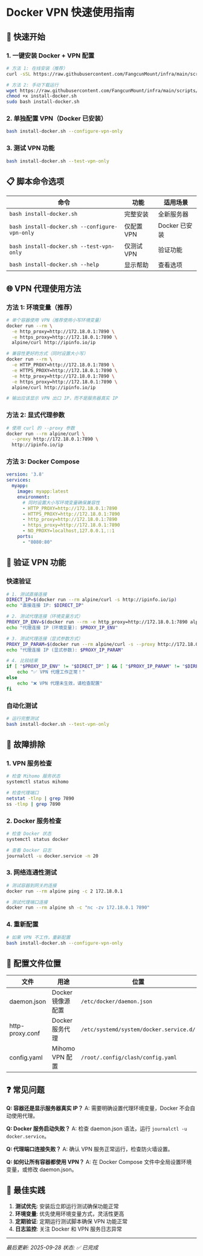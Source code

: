 # Docker VPN 快速使用指南

## 🚀 快速开始

### 1. 一键安装 Docker + VPN 配置

```bash
# 方法 1: 在线安装（推荐）
curl -sSL https://raw.githubusercontent.com/FangcunMount/infra/main/scripts/init-server/install-docker.sh | bash

# 方法 2: 手动下载运行
wget https://raw.githubusercontent.com/FangcunMount/infra/main/scripts/init-server/install-docker.sh
chmod +x install-docker.sh
sudo bash install-docker.sh
```

### 2. 单独配置 VPN（Docker 已安装）

```bash
bash install-docker.sh --configure-vpn-only
```

### 3. 测试 VPN 功能

```bash
bash install-docker.sh --test-vpn-only
```

## 📋 脚本命令选项

| 命令 | 功能 | 适用场景 |
|------|------|----------|
| `bash install-docker.sh` | 完整安装 | 全新服务器 |
| `bash install-docker.sh --configure-vpn-only` | 仅配置 VPN | Docker 已安装 |
| `bash install-docker.sh --test-vpn-only` | 仅测试 VPN | 验证功能 |
| `bash install-docker.sh --help` | 显示帮助 | 查看选项 |

## 🌐 VPN 代理使用方法

### 方法 1: 环境变量（推荐）

```bash
# 单个容器使用 VPN（推荐使用小写环境变量）
docker run --rm \
  -e http_proxy=http://172.18.0.1:7890 \
  -e https_proxy=http://172.18.0.1:7890 \
  alpine/curl http://ipinfo.io/ip

# 兼容性更好的方式（同时设置大小写）
docker run --rm \
  -e HTTP_PROXY=http://172.18.0.1:7890 \
  -e HTTPS_PROXY=http://172.18.0.1:7890 \
  -e http_proxy=http://172.18.0.1:7890 \
  -e https_proxy=http://172.18.0.1:7890 \
  alpine/curl http://ipinfo.io/ip

# 输出应该显示 VPN 出口 IP，而不是服务器真实 IP
```

### 方法 2: 显式代理参数

```bash
# 使用 curl 的 --proxy 参数
docker run --rm alpine/curl \
  --proxy http://172.18.0.1:7890 \
  http://ipinfo.io/ip
```

### 方法 3: Docker Compose

```yaml
version: '3.8'
services:
  myapp:
    image: myapp:latest
    environment:
      # 同时设置大小写环境变量确保兼容性
      - HTTP_PROXY=http://172.18.0.1:7890
      - HTTPS_PROXY=http://172.18.0.1:7890
      - http_proxy=http://172.18.0.1:7890
      - https_proxy=http://172.18.0.1:7890
      - NO_PROXY=localhost,127.0.0.1,::1
    ports:
      - "8080:80"
```

## 🧪 验证 VPN 功能

### 快速验证

```bash
# 1. 测试直接连接
DIRECT_IP=$(docker run --rm alpine/curl -s http://ipinfo.io/ip)
echo "直接连接 IP: $DIRECT_IP"

# 2. 测试代理连接（环境变量方式）
PROXY_IP_ENV=$(docker run --rm -e http_proxy=http://172.18.0.1:7890 alpine/curl -s http://ipinfo.io/ip)
echo "代理连接 IP (环境变量): $PROXY_IP_ENV"

# 3. 测试代理连接（显式参数方式）
PROXY_IP_PARAM=$(docker run --rm alpine/curl -s --proxy http://172.18.0.1:7890 http://ipinfo.io/ip)
echo "代理连接 IP (显式参数): $PROXY_IP_PARAM"

# 4. 比较结果
if [ "$PROXY_IP_ENV" != "$DIRECT_IP" ] && [ "$PROXY_IP_PARAM" != "$DIRECT_IP" ]; then
    echo "✅ VPN 代理工作正常！"
else
    echo "❌ VPN 代理未生效，请检查配置"
fi
```

### 自动化测试

```bash
# 运行完整测试
bash install-docker.sh --test-vpn-only
```

## 🔧 故障排除

### 1. VPN 服务检查

```bash
# 检查 Mihomo 服务状态
systemctl status mihomo

# 检查代理端口
netstat -tlnp | grep 7890
ss -tlnp | grep 7890
```

### 2. Docker 服务检查

```bash
# 检查 Docker 状态
systemctl status docker

# 查看 Docker 日志
journalctl -u docker.service -n 20
```

### 3. 网络连通性测试

```bash
# 测试容器到网关的连接
docker run --rm alpine ping -c 2 172.18.0.1

# 测试代理端口连接
docker run --rm alpine sh -c "nc -zv 172.18.0.1 7890"
```

### 4. 重新配置

```bash
# 如果 VPN 不工作，重新配置
bash install-docker.sh --configure-vpn-only
```

## 📁 配置文件位置

| 文件 | 用途 | 位置 |
|------|------|------|
| daemon.json | Docker 镜像源配置 | `/etc/docker/daemon.json` |
| http-proxy.conf | Docker 服务代理 | `/etc/systemd/system/docker.service.d/` |
| config.yaml | Mihomo VPN 配置 | `/root/.config/clash/config.yaml` |

## ❓ 常见问题

**Q: 容器还是显示服务器真实 IP？**
A: 需要明确设置代理环境变量，Docker 不会自动使用代理。

**Q: Docker 服务启动失败？**
A: 检查 daemon.json 语法，运行 `journalctl -u docker.service`。

**Q: 代理端口连接失败？**
A: 确认 VPN 服务正常运行，检查防火墙设置。

**Q: 如何让所有容器都使用 VPN？**
A: 在 Docker Compose 文件中全局设置环境变量，或修改 daemon.json。

## 🎯 最佳实践

1. **测试优先**: 安装后立即运行测试确保功能正常
2. **环境变量**: 优先使用环境变量方式，灵活性更高
3. **定期验证**: 定期运行测试脚本确保 VPN 功能正常
4. **日志监控**: 关注 Docker 和 VPN 服务日志异常

---

*最后更新: 2025-09-28*
*状态: ✅ 已完成*
